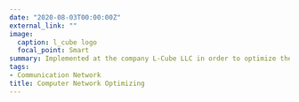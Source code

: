 ```yaml
---
date: "2020-08-03T00:00:00Z"
external_link: ""
image:
  caption: l_cube logo
  focal_point: Smart
summary: Implemented at the company L-Cube LLC in order to optimize the performance of the departmental network.
tags:
- Communication Network
title: Computer Network Optimizing
---
```

